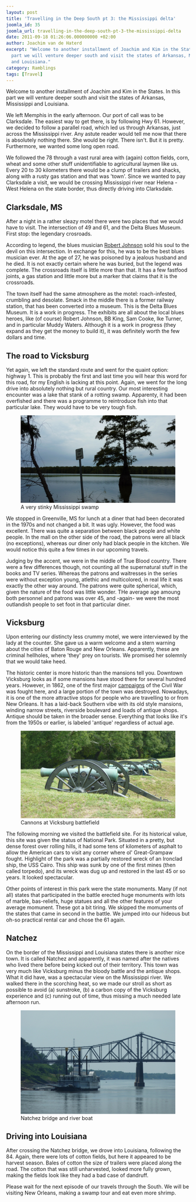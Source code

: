 ```yaml
---
layout: post
title: 'Travelling in the Deep South pt 3: the Mississippi delta'
joomla_id: 35
joomla_url: travelling-in-the-deep-south-pt-3-the-mississippi-delta
date: 2011-09-18 01:26:06.000000000 +02:00
author: Joachim van de Haterd
excerpt: "Welcome to another installment of Joachim and Kim in the States. In this
  part we will venture deeper south and visit the states of Arkansas, Mississippi
  and Louisiana."
category: Ramblings
tags: [Travel]
---
```

<p>Welcome to another installment of Joachim and Kim in the States. In this part we will venture deeper south and visit the states of Arkansas, Mississippi and Louisiana.</p>

<p>We left Memphis in the early afternoon. Our port of call was to be Clarksdale. The easiest way to get there, is by following Hwy 61. However, we decided to follow a parallel road, which led us through Arkansas, just across the Mississippi river. Any astute reader would tell me now that there is absolutely nothing there. She would be right. There isn't. But it is pretty. Furthermore, we wanted some long open road.</p>

<p>We followed the 78 through a vast rural area with (again) cotton fields, corn, wheat and some other stuff unidentifiable to agricultural laymen like us. Every 20 to 30 kilometers there would be a clump of trailers and shacks, along with a rusty gas station and that was 'town'. Since we wanted to pay Clarksdale a visit, we would be crossing Mississippi river near Helena - West Helena on the state border, thus directly driving into Clarksdale.</p>

<h2>Clarksdale, MS</h2>

<p>After a night in a rather sleazy motel there were two places that we would have to visit. The intersection of 49 and 61, and the Delta Blues Museum. First stop: the legendary crosroads.</p>

<p>According to legend, the blues musician <a href="http://en.wikipedia.org/wiki/Robert_Johnson" target="_blank">Robert Johnson</a> sold his soul to the devil on this intersection. In exchange for this, he was to be the best blues musician ever. At the age of 27, he was poisoned by a jealous husband and he died. It is not exactly certain where he was buried, but the legend was complete. The crossroads itself is little more than that. It has a few fastfood joints, a gas station and little more but a marker that claims that it is the crossroads.</p>

<p>The town itself had the same atmosphere as the motel: roach-infested, crumbling and desolate. Smack in the middle there is a former railway station, that has been converted into a museum. This is the Delta Blues Museum. It is a work in progress. The exhibits are all about the local blues heroes, like (of course) Robert Johnson, BB King, Sam Cooke, Ike Turner, and in particular Muddy Waters. Although it is a work in progress (they expand as they get the money to build it), it was definitely worth the few dollars and time.</p>

<h2>The road to Vicksburg</h2>

<p>Yet again, we left the standard route and went for the quaint option: highway 1. This is probably the first and last time you will hear this word for this road, for my English is lacking at this point. Again, we went for the long drive into absolutely nothing but rural country. Our most interesting encounter was a lake that stank of a rotting swamp. Apparenty, it had been overfished and there was a programme to reintroduce fish into that particular lake. They would have to be very tough fish.</p>

<p>
	<figure>
		<img title="A very stinky Mississippi swamp" src="/assets/images/posts/usa2k11/usa_11_3_1.JPG" alt="Mississippi swamp" />
		<figcaption>A very stinky Mississippi swamp</figcaption>
	</figure>
</p>

<p>We stopped in Greenville, MS for lunch at a diner that had been decorated in the 1970s and not changed a bit. It was ugly. However, the food was excellent. There was quite a separation between black people and white people. In the mall on the other side of the road, the patrons were all black (no exceptions), whereas our diner only had black people in the kitchen. We would notice this quite a few times in our upcoming travels.</p>

<p>Judging by the accent, we were in the middle of True Blood country. There were a few differences though, not counting all the supernatural stuff in the books and TV series. Whereas the patrons and waitresses in the series were without exception young, atlethic and multicolored, in real life it was exactly the other way around. The patrons were quite spherical, which, given the nature of the food was little wonder. THe average age amoung both personnel and patrons was over 45, and -again- we were the most outlandish people to set foot in that particular diner.</p>

<h2>Vicksburg</h2>

<p>Upon entering our distincty less crummy motel, we were interviewed by the lady at the counter. She gave us a warm welcome and a stern warning about the cities of Baton Rouge and New Orleans. Apparently, these are criminal hellholes, where 'they' prey on tourists. We promised her solemnly that we would take heed.</p>

<p>The historic center is more historic than the mansions tell you. Downtown Vicksburg looks as if some mansions have stood there for several hundred years. However, in 1862, one of the first major <a href="http://en.wikipedia.org/wiki/Vicksburg_Campaign" target="_blank">campaigns</a> of the Civil War was fought here, and a large portion of the town was destroyed. Nowadays, it is one of the more attractive stops for people who are travelling to or from New Orleans. It has a laid-back Southern vibe with its old style mansions, winding narrow streets, riverside boulevard and loads of antique shops. Antique should be taken in the broader sense. Everything that looks like it's from the 1950s or earlier, is labeled 'antique' regardless of actual age.</p>

<p>
	<figure>
		<img title="Cannons at Vicksburg battlefield" src="/assets/images/posts/usa2k11/usa_11_3_2.JPG" alt="usa 11_3_2" />
		<figcaption>Cannons at Vicksburg battlefield</figcaption>
	</figure>
</p>

<p>The following morning we visited the battlefield site. For its historical value, this site was given the status of National Park. Situated in a pretty, but dense forest over rolling hills, it had some tens of kilometers of asphalt to allow the American cars to visit any corner where ol' Great-Grampaw fought. Highlight of the park was a partially restored wreck of an Ironclad ship, the USS Cairo. This ship was sunk by one of the first mines (then called torpedo), and its wreck was dug up and restored in the last 45 or so years. It looked spectacular.</p>

<p>Other points of interest in this park were the state monuments. Many (if not all) states that participated in the battle erected huge monuments with lots of marble, bas-reliefs, huge statues and all the other features of your average momunent. These got a bit tiring. We skipped the momuments of the states that came in second in the battle. We jumped into our hideous but oh-so practical rental car and chose the 61 again.</p>

<h2>Natchez</h2>

<p>On the border of the Mississippi and Louisiana states there is another nice town. It is called Natchez and apparently, it was named after the natives who lived there before being kicked out of their territory. This town was very much like Vicksburg minus the bloody battle and the antique shops. What it did have, was a spectacular view on the Mississippi river. We walked there in the scorching heat, so we made our stroll as short as possible to avoid (a) sunstroke, (b) a carbon copy of the Vicksburg experience and (c) running out of time, thus missing a much needed late afternoon run.</p>

<p>
	<figure>
		<img title="Natchez bridge and river boat" src="/assets/images/posts/usa2k11/usa_11_3_3.JPG" alt="Natchez bridge" />
		<figcaption>Natchez bridge and river boat</figcaption>
	</figure>
</p>

<h2>Driving into Louisiana</h2>

<p>After crossing the Natchez bridge, we drove into Louisiana, following the 84. Again, there were lots of cotton fields, but here it appeared to be harvest season. Bales of cotton the size of trailers were placed along the road. The cotton that was still unharvested, looked more fully grown, making the fields look like they had a bad case of dandruff.</p>

<p>Please wait for the next episode of our travels through the South. We will be visiting New Orleans, making a swamp tour and eat even more shrimp.</p>

